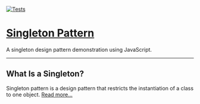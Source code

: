 [![Tests](https://github.com/joemar-tagpuno/the-singleton-pattern-javascript/actions/workflows/ci.yml/badge.svg)](https://github.com/joemar-tagpuno/the-singleton-pattern-javascript/actions/workflows/ci.yml)


# [Singleton Pattern](https://en.wikipedia.org/wiki/Singleton_pattern)

A singleton design pattern demonstration using JavaScript.

---

## What Is a Singleton?

Singleton pattern is a design pattern that restricts the instantiation of a class to one object. [Read more...](https://en.wikipedia.org/wiki/Singleton_pattern)
